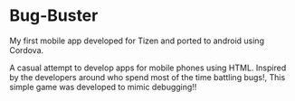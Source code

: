 # Bug-Buster
My first mobile app developed for Tizen and ported to android using Cordova.

A casual attempt to develop apps for mobile phones using HTML. Inspired by the developers around who spend most of the time battling bugs!, This simple game was developed to mimic debugging!!
